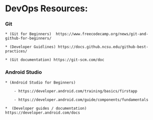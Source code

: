 # DevOps Resources: 

### Git

    * (Git for Beginners)  https://www.freecodecamp.org/news/git-and-github-for-beginners/ 

    * (Developer Guidlines) https://docs.github.ncsu.edu/github-best-practices/

    * (Git documentation) https://git-scm.com/doc 

### Android Studio

    * (Android Studio for Beginners) 

        - https://developer.android.com/training/basics/firstapp 
        
        - https://developer.android.com/guide/components/fundamentals 

    *  (Developer guides / documentation) https://developer.android.com/docs 

